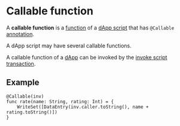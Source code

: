 # Callable function

A **callable function** is a [function](/ride/functions.md) of a [dApp script](/ride/script/script-types/dapp-script.md) that has `@Callable` [annotation](/ride/functions/annotations.md).

A dApp script may have several callable functions.

A callable function of a [dApp](/blockchain/account/dapp.md) can be invoked by the [invoke script transaction](/blockchain/transaction-type/invoke-script-transaction.md).

## Example

``` ride
@Callable(inv)
func rate(name: String, rating: Int) = {
    WriteSet([DataEntry(inv.caller.toString(), name + rating.toString()])
}
```
